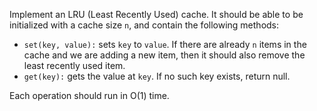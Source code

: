 Implement an LRU (Least Recently Used) cache. It should be able to be initialized with a cache size `n`, and contain the following methods:

- `set(key, value):` sets `key` to `value`. If there are already `n` items in the cache and we are adding a new item, then it should also remove the least recently used item.
- `get(key):` gets the value at `key`. If no such key exists, return null.

Each operation should run in O(1) time.
